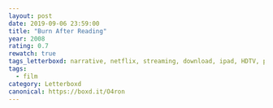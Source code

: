 ```yaml
---
layout: post 
date: 2019-09-06 23:59:00
title: "Burn After Reading"
year: 2008
rating: 0.7
rewatch: true
tags_letterboxd: narrative, netflix, streaming, download, ipad, HDTV, plane, NYC
tags:
  - film
category: Letterboxd
canonical: https://boxd.it/O4ron
---
```

